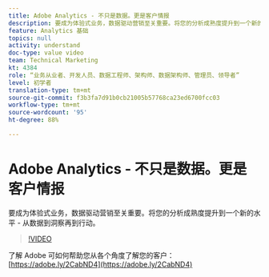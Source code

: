 ```yaml
---
title: Adobe Analytics - 不只是数据。更是客户情报
description: 要成为体验式业务，数据驱动营销至关重要。将您的分析成熟度提升到一个新的水平 - 从数据到洞察再到行动。
feature: Analytics 基础
topics: null
activity: understand
doc-type: value video
team: Technical Marketing
kt: 4384
role: “业务从业者、开发人员、数据工程师、架构师、数据架构师、管理员、领导者”
level: 初学者
translation-type: tm+mt
source-git-commit: f3b3fa7d91b0cb21005b57768ca23ed6700fcc03
workflow-type: tm+mt
source-wordcount: '95'
ht-degree: 88%

---
```



# Adobe Analytics - 不只是数据。更是客户情报

要成为体验式业务，数据驱动营销至关重要。将您的分析成熟度提升到一个新的水平 - 从数据到洞察再到行动。

>[!VIDEO](https://video.tv.adobe.com/v/31502/?quality=12)

了解 Adobe 可如何帮助您从各个角度了解您的客户：[https://adobe.ly/2CabND4](https://adobe.ly/2CabND4)
